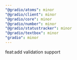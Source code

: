 ```yaml
---
"@gradio/atoms": minor
"@gradio/client": minor
"@gradio/core": minor
"@gradio/number": minor
"@gradio/statustracker": minor
"@gradio/textbox": minor
"gradio": minor
---
```


feat:add validation support
